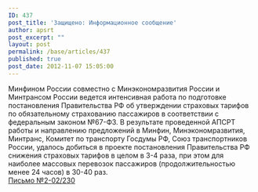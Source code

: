 ```yaml
---
ID: 437
post_title: 'Защищено: Информационное сообщение'
author: apsrt
post_excerpt: ""
layout: post
permalink: /base/articles/437
published: true
post_date: 2012-11-07 15:05:00
---
```

Минфином России совместно с Минэкономразвития России и Минтрансом России ведется интенсивная работа по подготовке постановления Правительства РФ об утверждении страховых тарифов по обязательному  страхованию пассажиров в соответствии с федеральным законом №67-ФЗ. В результате проведенной АПСРТ работы и направлению предложений  в Минфин, Минэкономразвития, Минтранс, Комитет по транспорту Госдумы РФ, Союз транспортников России, удалось добиться в проекте постановления Правительства РФ снижения страховых тарифов в целом в 3-4 раза, при этом  для наиболее массовых перевозок пассажиров (продолжительностью менее 24 часов) в 30-40 раз.<br />
<a href="http://www.apsrt.ru/docs/os230.doc"><span style="text-decoration:underline;">Письмо №2-02/230 </span></a>